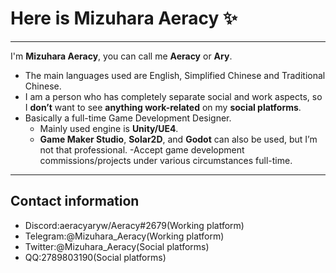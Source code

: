 # Here is Mizuhara Aeracy ✨

---

I'm **Mizuhara Aeracy**, you can call me **Aeracy** or **Ary**.

- The main languages used are English, Simplified Chinese and Traditional Chinese. 
- I am a person who has completely separate social and work aspects, so I **don’t** want to see **anything work-related** on my **social platforms**.  
- Basically a full-time Game Development Designer. 
   - Mainly used engine is **Unity/UE4**. 
   - **Game Maker Studio**, **Solar2D**, and **Godot** can also be used, but I’m not that professional.
-Accept game development commissions/projects under various circumstances full-time.

---

## Contact information

- Discord:aeracyaryw/Aeracy#2679(Working platform)
- Telegram:@Mizuhara_Aeracy(Working platform)
- Twitter:@Mizuhara_Aeracy(Social platforms)
- QQ:2789803190(Social platforms)

